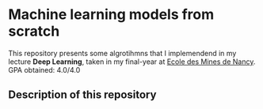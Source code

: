 # Machine learning models from scratch
 
This repository presents some algrotihmns that I implemendend in my lecture **Deep Learning**, taken in my final-year at [Ecole des Mines de Nancy](https://mines-nancy.univ-lorraine.fr/formation/ingenieur-civil-mines-icm/).
GPA obtained: 4.0/4.0

## Description of this repository
